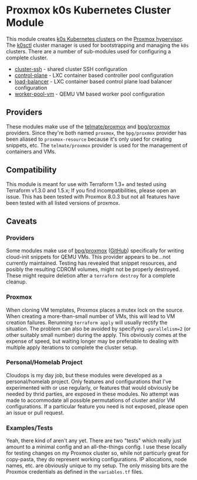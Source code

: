 # Proxmox k0s Kubernetes Cluster Module

This module creates [k0s Kubernetes clusters](https://k0sproject.io/) on the [Proxmox hypervisor](https://www.proxmox.com/).
The [k0sctl](https://github.com/k0sproject/k0sctl) cluster manager is used for bootstrapping and managing the `k0s` clusters.
There are a number of sub-modules used for configuring a complete cluster.

* [cluster-ssh](modules/cluster-ssh/) - shared cluster SSH configuration
* [control-plane](modules/control-plane/) - LXC container based controller pool configuration
* [load-balancer](modules/load-balancer/) - LXC container based control plane load balancer configuration
* [worker-pool-vm](modules/worker-pool-vm/) - QEMU VM based worker pool configuration

## Providers
These modules make use of the [telmate/proxmox](https://registry.terraform.io/providers/Telmate/proxmox) and [bpg/proxmox](https://registry.terraform.io/providers/bpg/proxmox) providers.
Since they're both named `proxmox`, the `bpg/proxmox` provider has been aliased to `proxmox-resource` because it's only used for creating snippets, etc.
The `telmate/proxmox` provider is used for the management of containers and VMs.

## Compatibility
This module is meant for use with Terraform 1.3+ and tested using Terraform v1.3.0 and 1.5.x; 
If you find incompatibilities, please open an issue.
This has been tested with Proxmox 8.0.3 but not all features have been tested with all listed versions of proxmox.

## Caveats

### Providers
Some modules make use of [bpg/proxmox](https://registry.terraform.io/providers/bpg/proxmox) ([GitHub](https://github.com/bpg/terraform-provider-proxmox)) specifically for writing cloud-init snippets for QEMU VMs.
This provider appears to be...not currently maintained.
Testing has revealed that snippet resources, and posibly the resulting CDROM volumes, might not be properly destroyed.
These might require deletion after a `terraform destroy` for a complete cleanup.

### Proxmox
When cloning VM templates, Proxmox places a mutex lock on the source.
When creating a more-than-small number of VMs, this will lead to VM creation failures.
Rerunning `terraform apply` will usually rectify the situation.
The problem can also be avoided by specifying `-parallelism=2` (or other suitably small number) during the apply.
This obviously comes at the expense of speed, but waiting longer may be preferable to dealing with multiple apply iterations to complete the cluster setup.

### Personal/Homelab Project
Cloudops is my day job, but these modules were developed as a personal/homelab project.
Only features and configurations that I've experimented with or use regularly, or features that would obviously be needed by thrid parties, are exposed in these modules.
No attempt was made to accommodate all possible permutations of cluster and/or VM configurations.
If a particular feature you need is not exposed, please open an issue or pull request.

### Examples/Tests
Yeah, there kind of aren't any yet.
There are two "tests" which really just amount to a minimal config and an all-the-things config.
I use these locally for testing changes on _my_ Proxmox cluster so, while not particurly great for copy-pasta, they do represent working configurations.
IP allocations, node names, etc. are obviously unique to my setup.
The only missing bits are the Proxmox credentials as defined in the `variables.tf` files.
